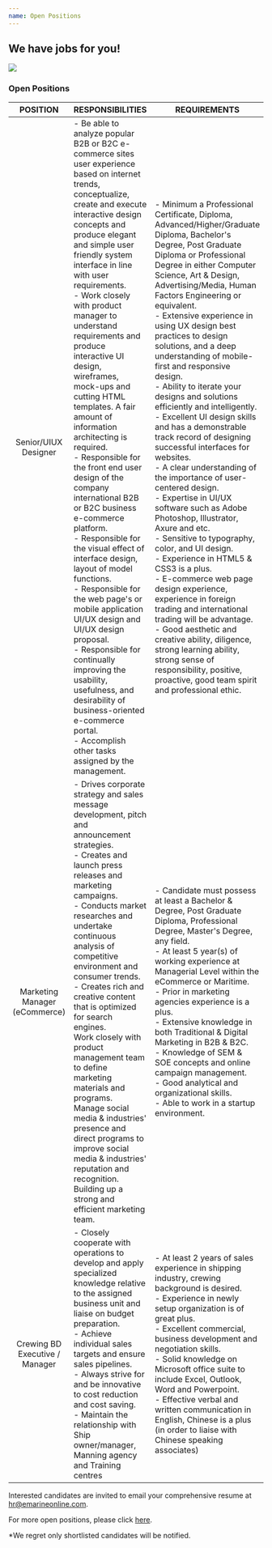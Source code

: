 ```yaml
---
name: Open Positions
---
```


## We have jobs for you!

![](https://bwec-file.oss-cn-hongkong.aliyuncs.com/cms/jobs_opportunities.jpg)

### Open Positions

|POSITION|RESPONSIBILITIES|REQUIREMENTS|
|:-:|---|---|
|Senior/UIUX Designer|- Be able to analyze popular B2B or B2C e-commerce sites user experience based on internet trends, conceptualize, create and execute interactive design concepts and produce elegant and simple user friendly system interface in line with user requirements.<br>- Work closely with product manager to understand requirements and produce interactive UI design, wireframes, mock-ups and cutting HTML templates. A fair amount of information architecting is required.<br>- Responsible for the front end user design of the company international B2B or B2C business e-commerce platform.<br>- Responsible for the visual effect of interface design, layout of model functions.<br>- Responsible for the web page's or mobile application UI/UX design and UI/UX design proposal.<br>- Responsible for continually improving the usability, usefulness, and desirability of business-oriented e-commerce portal.<br>- Accomplish other tasks assigned by the management.|- Minimum a Professional Certificate, Diploma, Advanced/Higher/Graduate Diploma, Bachelor's Degree, Post Graduate Diploma or Professional Degree in either Computer Science, Art & Design, Advertising/Media, Human Factors Engineering or equivalent.<br>- Extensive experience in using UX design best practices to design solutions, and a deep understanding of mobile-first and responsive design.<br>- Ability to iterate your designs and solutions efficiently and intelligently.<br>- Excellent UI design skills and has a demonstrable track record of designing successful interfaces for websites.<br>- A clear understanding of the importance of user-centered design.<br>- Expertise in UI/UX software such as Adobe Photoshop, Illustrator, Axure and etc.<br>- Sensitive to typography, color, and UI design.<br>- Experience in HTML5 &amp; CSS3 is a plus.<br>- E-commerce web page design experience, experience in foreign trading and international trading will be advantage.<br>- Good aesthetic and creative ability, diligence, strong learning ability, strong sense of responsibility, positive, proactive, good team spirit and professional ethic.|
|Marketing Manager (eCommerce)|- Drives corporate strategy and sales message development, pitch and announcement strategies.<br>- Creates and launch press releases and marketing campaigns.<br>- Conducts market researches and undertake continuous analysis of competitive environment and consumer trends.<br>- Creates rich and creative content that is optimized for search engines.<br>Work closely with product management team to define marketing materials and programs.<br>Manage social media & industries' presence and direct programs to improve social media & industries' reputation and recognition.<br>Building up a strong and efficient marketing team.|- Candidate must possess at least a Bachelor & Degree, Post Graduate Diploma, Professional Degree, Master's Degree, any field.<br>- At least 5 year(s) of working experience at Managerial Level within the eCommerce or Maritime.<br>- Prior in marketing agencies experience is a plus.<br>- Extensive knowledge in both Traditional & Digital Marketing in B2B &amp; B2C.<br>- Knowledge of SEM &amp; SOE concepts and online campaign management.<br>- Good analytical and organizational skills.<br>- Able to work in a startup environment.|
|Crewing BD Executive / Manager|- Closely cooperate with operations to develop and apply specialized knowledge relative to the assigned business unit and liaise on budget preparation.<br>- Achieve individual sales targets and ensure sales pipelines.<br>- Always strive for and be innovative to cost reduction and cost saving.<br>- Maintain the relationship with Ship owner/manager, Manning agency and Training centres|- At least 2 years of sales experience in shipping industry, crewing background is desired.<br>- Experience in newly setup organization is of great plus.<br>- Excellent commercial, business development and negotiation skills.<br>- Solid knowledge on Microsoft office suite to include Excel, Outlook, Word and Powerpoint.<br>- Effective verbal and written communication in English, Chinese is a plus (in order to liaise with Chinese speaking associates)|

Interested candidates are invited to email your comprehensive resume at [hr@emarineonline.com](mailto:hr@emarineonline.com).

For more open positions, please click [here](https://www.jobstreet.com.sg/en/job-search/jobs-at-marine-online-pte-ltd/?ojs=15).

*We regret only shortlisted candidates will be notified.
